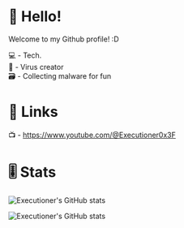 # 👋 Hello!
Welcome to my Github profile! :D

💻 - Tech.
<br>
🦠 - Virus creator
<br>
🗃️ - Collecting malware for fun

# 🔗 Links
📺 - https://www.youtube.com/@Executioner0x3F

# 🎚️ Stats
![Executioner's GitHub stats](https://github-readme-stats.vercel.app/api?username=anuraghazra&hide=contribs,prs)

![Executioner's GitHub stats](https://github-readme-stats.vercel.app/api?username=anuraghazra&show_icons=true)
